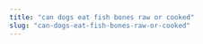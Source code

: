 ```yaml
---
title: "can dogs eat fish bones raw or cooked"
slug: "can-dogs-eat-fish-bones-raw-or-cooked"
---
```


